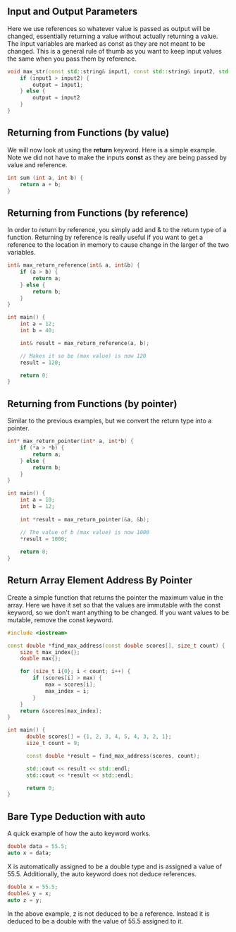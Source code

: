 ## Input and Output Parameters
Here we use references so whatever value is passed as output will be changed, essentially returning a value without actually returning a value. The input variables are marked as const as they are not meant to be changed. This is a general rule of thumb as you want to keep input values the same when you pass them by reference.

```C++
void max_str(const std::string& input1, const std::string& input2, std::string& output){
	if (input1 > input2) {
		output = input1;
	} else {
		output = input2
	}
}
```

## Returning from Functions (by value)
We will now look at using the **return** keyword. Here is a simple example. Note we did not have to make the inputs **const** as they are being passed by value and reference.

```C++
int sum (int a, int b) {
	return a + b;
}
```

## Returning from Functions (by reference)
In order to return by reference, you simply add and & to the return type of a function. Returning by reference is really useful if you want to get a reference to the location in memory to cause change in the larger of the two variables.

```C++
int& max_return_reference(int& a, int&b) {
	if (a > b) {
		return a;
	} else {
		return b;
	}
}

int main() {
	int a = 12;
	int b = 40;

	int& result = max_return_reference(a, b);

	// Makes it so be (max value) is now 120
	result = 120;

	return 0;
}
```

## Returning from Functions (by pointer)
Similar to the previous examples, but we convert the return type into a pointer.

```C++
int* max_return_pointer(int* a, int*b) {
	if (*a > *b) {
		return a;
	} else {
		return b;
	}
}

int main() {
	int a = 10;
	int b = 12;
	
	int *result = max_return_pointer(&a, &b);

	// The value of b (max value) is now 1000
	*result = 1000;
	
	return 0;
}

```

## Return Array Element Address By Pointer
Create a simple function that returns the pointer the maximum value in the array. Here we have it set so that the values are immutable with the const keyword, so we don't want anything to be changed. If you want values to be mutable, remove the const keyword.

```C++
#include <iostream>

const double *find_max_address(const double scores[], size_t count) {
    size_t max_index{};
    double max{};

    for (size_t i{0}; i < count; i++) {
        if (scores[i] > max) {
            max = scores[i];
            max_index = i;
        }
    }
    return &scores[max_index];
}

int main() {
      double scores[] = {1, 2, 3, 4, 5, 4, 3, 2, 1};
      size_t count = 9;

      const double *result = find_max_address(scores, count);

      std::cout << result << std::endl;
      std::cout << *result << std::endl;

      return 0;
}

```

## Bare Type Deduction with auto
A quick example of how the auto keyword works.

```C++
double data = 55.5;
auto x = data;
```

X is automatically assigned to be a double type and is assigned a value of 55.5. Additionally, the auto keyword does not deduce references.

```C++
double x = 55.5;
double& y = x;
auto z = y;
```

In the above example, z is not deduced to be a reference. Instead it is deduced to be a double with the value of 55.5 assigned to it.